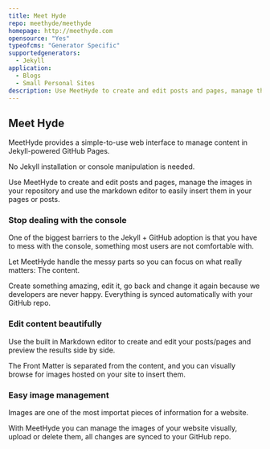 ```yaml
---
title: Meet Hyde
repo: meethyde/meethyde
homepage: http://meethyde.com
opensource: "Yes"
typeofcms: "Generator Specific"
supportedgenerators:
  - Jekyll
application:
  - Blogs
  - Small Personal Sites
description: Use MeetHyde to create and edit posts and pages, manage the images in your repository and use the markdown editor to easily insert them in your pages or posts.
---
```

## Meet Hyde
MeetHyde provides a simple-to-use web interface to manage content in Jekyll-powered GitHub Pages.

No Jekyll installation or console manipulation is needed.

Use MeetHyde to create and edit posts and pages, manage the images in your repository and use the markdown editor to easily insert them in your pages or posts.

### Stop dealing with the console
One of the biggest barriers to the Jekyll + GitHub adoption is that you have to mess with the console, something most users are not comfortable with.

Let MeetHyde handle the messy parts so you can focus on what really matters: The content.

Create something amazing, edit it, go back and change it again because we developers are never happy. Everything is synced automatically with your GitHub repo.

### Edit content beautifully
Use the built in Markdown editor to create and edit your posts/pages and preview the results side by side.

The Front Matter is separated from the content, and you can visually browse for images hosted on your site to insert them.

### Easy image management
Images are one of the most importat pieces of information for a website.

With MeetHyde you can manage the images of your website visually, upload or delete them, all changes are synced to your GitHub repo.